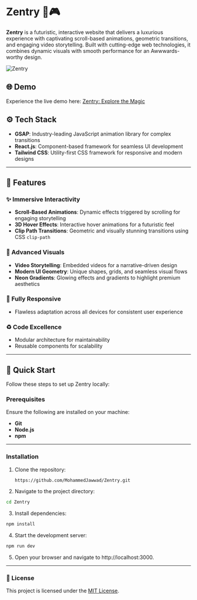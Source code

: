 # Zentry 🚀🎮  

**Zentry** is a futuristic, interactive website that delivers a luxurious experience with captivating scroll-based animations, geometric transitions, and engaging video storytelling. Built with cutting-edge web technologies, it combines dynamic visuals with smooth performance for an Awwwards-worthy design.  

![Zentry](public/ZentryPreview.png)  

## 🌐 Demo  

Experience the live demo here: [Zentry: Explore the Magic](https://zentry-js.netlify.app/)  

## ⚙️ Tech Stack  
- **GSAP**: Industry-leading JavaScript animation library for complex transitions  
- **React.js**: Component-based framework for seamless UI development  
- **Tailwind CSS**: Utility-first CSS framework for responsive and modern designs  

---

## 🔋 Features  

### ✨ Immersive Interactivity  
- **Scroll-Based Animations**: Dynamic effects triggered by scrolling for engaging storytelling  
- **3D Hover Effects**: Interactive hover animations for a futuristic feel  
- **Clip Path Transitions**: Geometric and visually stunning transitions using CSS `clip-path`  

### 🚀 Advanced Visuals  
- **Video Storytelling**: Embedded videos for a narrative-driven design  
- **Modern UI Geometry**: Unique shapes, grids, and seamless visual flows  
- **Neon Gradients**: Glowing effects and gradients to highlight premium aesthetics  

### 🌟 Fully Responsive  
- Flawless adaptation across all devices for consistent user experience  

### ♻️ Code Excellence  
- Modular architecture for maintainability  
- Reusable components for scalability  

---

## 🤸 Quick Start  

Follow these steps to set up Zentry locally:  

### Prerequisites  
Ensure the following are installed on your machine:  
- **Git**  
- **Node.js**  
- **npm**  

---

### Installation  
1. Clone the repository:  
   ```bash  
   https://github.com/MohammedJawwad/Zentry.git
   ```
2. Navigate to the project directory:
  ```bash
  cd Zentry
  ```
3. Install dependencies:
  ```bash
  npm install
  ```
4. Start the development server:
  ```bash
  npm run dev
  ```
5. Open your browser and navigate to http://localhost:3000.
---

### 📜 License

This project is licensed under the [MIT License](./LICENSE).
  
